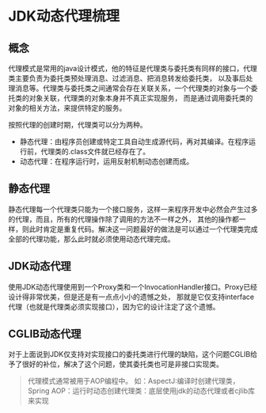 # JDK动态代理梳理

## 概念
代理模式是常用的java设计模式，他的特征是代理类与委托类有同样的接口，代理类主要负责为委托类预处理消息、过滤消息、把消息转发给委托类，
以及事后处理消息等。代理类与委托类之间通常会存在关联关系，一个代理类的对象与一个委托类的对象关联，代理类的对象本身并不真正实现服务，
而是通过调用委托类的对象的相关方法，来提供特定的服务。

按照代理的创建时期，代理类可以分为两种。
 
- 静态代理：由程序员创建或特定工具自动生成源代码，再对其编译。在程序运行前，代理类的.class文件就已经存在了。 
- 动态代理：在程序运行时，运用反射机制动态创建而成。 

## 静态代理

静态代理每一个代理类只能为一个接口服务，这样一来程序开发中必然会产生过多的代理，而且，所有的代理操作除了调用的方法不一样之外，
其他的操作都一样，则此时肯定是重复代码。解决这一问题最好的做法是可以通过一个代理类完成全部的代理功能，那么此时就必须使用动态代理完成。

## JDK动态代理

使用JDK动态代理使用到一个Proxy类和一个InvocationHandler接口。Proxy已经设计得非常优美，但是还是有一点点小小的遗憾之处，
那就是它仅支持interface代理（也就是代理类必须实现接口），因为它的设计注定了这个遗憾。

## CGLIB动态代理

对于上面说到JDK仅支持对实现接口的委托类进行代理的缺陷，这个问题CGLIB给予了很好的补位，解决了这个问题，使其委托类也可是非接口实现类。


>代理模式通常被用于AOP编程中。
如：AspectJ:编译时创建代理类，
   Spring AOP：运行时动态创建代理类：底层使用jdk的动态代理或者cjlib库来实现